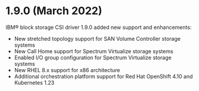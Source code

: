 # 1.9.0 (March 2022)

IBM® block storage CSI driver 1.9.0 added new support and enhancements:
- New stretched topology support for SAN Volume Controller storage systems
- New Call Home support for Spectrum Virtualize storage systems
- Enabled I/O group configuration for Spectrum Virtualize storage systems
- New RHEL 8.x support for x86 architecture
- Additional orchestration platform support for Red Hat OpenShift 4.10 and Kubernetes 1.23
